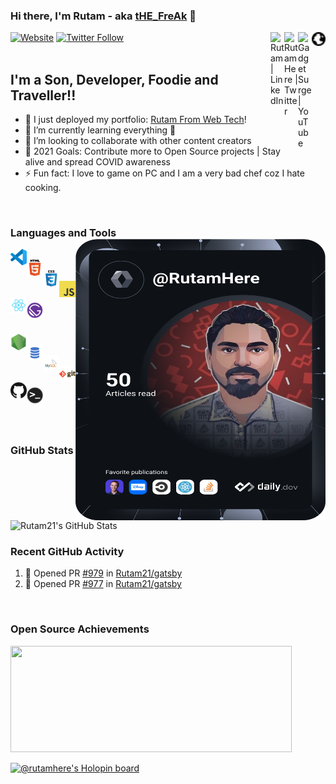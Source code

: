 ### Hi there, I'm Rutam - aka [tHE_FreAk][website] 👋

[<img align="right" alt="rutamfromweb.tech" width="22px" src="https://raw.githubusercontent.com/iconic/open-iconic/master/svg/globe.svg" />][website]
[<img align="right" alt="Gadget Surge | YouTube" width="22px" src="https://cdn.jsdelivr.net/npm/simple-icons@v3/icons/youtube.svg" />][youtube]
[<img align="right" alt="RutamHere | Twitter" width="22px" src="https://cdn.jsdelivr.net/npm/simple-icons@v3/icons/twitter.svg" />][twitter]
[<img align="right" alt="Rutam | LinkedIn" width="22px" src="https://cdn.jsdelivr.net/npm/simple-icons@v3/icons/linkedin.svg" />][linkedin]


[![Website](https://img.shields.io/website?label=rutamfromweb.tech&style=for-the-badge&url=https%3A%2F%2Fwebportfoliomain.gatsbyjs.io)](https://webportfoliomain.gatsbyjs.io/)
[![Twitter Follow](https://img.shields.io/twitter/follow/RutamHere?color=1DA1F2&logo=twitter&style=for-the-badge)](https://twitter.com/intent/follow?original_referer=https%3A%2F%2Fgithub.com%2FcodeSTACKr&screen_name=RutamHere)
<br/>
<br/>
## I'm a Son, Developer, Foodie and Traveller!!

- 🔭 I just deployed my portfolio: [Rutam From Web Tech][website]!
- 🌱 I’m currently learning everything 🤣
- 👯 I’m looking to collaborate with other content creators
- 🥅 2021 Goals: Contribute more to Open Source projects | Stay alive and spread COVID awareness
- ⚡ Fun fact: I love to game on PC and I am a very bad chef coz I hate cooking.

<br/>

### Languages and Tools <a href="https://rutamfromweb.tech"><img align="right" height="450" src="https://github.com/Rutam21/Rutam21/blob/main/devcard.svg" width="400" alt="Rutam's Dev Card"/></a>


<img align="left" alt="Visual Studio Code" width="26px" src="https://raw.githubusercontent.com/github/explore/80688e429a7d4ef2fca1e82350fe8e3517d3494d/topics/visual-studio-code/visual-studio-code.png" /><br/>
<img align="left" alt="HTML5" width="26px" src="https://raw.githubusercontent.com/github/explore/80688e429a7d4ef2fca1e82350fe8e3517d3494d/topics/html/html.png" /><br/>
<img align="left" alt="CSS3" width="26px" src="https://raw.githubusercontent.com/github/explore/80688e429a7d4ef2fca1e82350fe8e3517d3494d/topics/css/css.png" /><br/>
<img align="left" alt="JavaScript" width="26px" src="https://raw.githubusercontent.com/github/explore/80688e429a7d4ef2fca1e82350fe8e3517d3494d/topics/javascript/javascript.png" /><br/>
<img align="left" alt="React" width="26px" src="https://raw.githubusercontent.com/github/explore/80688e429a7d4ef2fca1e82350fe8e3517d3494d/topics/react/react.png" /><br/>
<img align="left" alt="Gatsby" width="26px" src="https://raw.githubusercontent.com/github/explore/e94815998e4e0713912fed477a1f346ec04c3da2/topics/gatsby/gatsby.png" /><br/>
<br/>
<br/>
<img align="left" alt="Node.js" width="26px" src="https://raw.githubusercontent.com/github/explore/80688e429a7d4ef2fca1e82350fe8e3517d3494d/topics/nodejs/nodejs.png" /><br/>
<img align="left" alt="SQL" width="26px" src="https://raw.githubusercontent.com/github/explore/80688e429a7d4ef2fca1e82350fe8e3517d3494d/topics/sql/sql.png" /><br/>
<img align="left" alt="MySQL" width="26px" src="https://raw.githubusercontent.com/github/explore/80688e429a7d4ef2fca1e82350fe8e3517d3494d/topics/mysql/mysql.png" /><br/>
<img align="left" alt="Git" width="26px" src="https://raw.githubusercontent.com/github/explore/80688e429a7d4ef2fca1e82350fe8e3517d3494d/topics/git/git.png" /><br/>
<img align="left" alt="GitHub" width="26px" src="https://raw.githubusercontent.com/github/explore/78df643247d429f6cc873026c0622819ad797942/topics/github/github.png" /><br/>
<img align="left" alt="Terminal" width="26px" src="https://raw.githubusercontent.com/github/explore/80688e429a7d4ef2fca1e82350fe8e3517d3494d/topics/terminal/terminal.png" /><br/>
</a>
<br/>
<br/>
<br/>

### GitHub Stats
<img width="450" alt="Rutam21's GitHub Stats" src="https://github-readme-stats.vercel.app/api?username=Rutam21&show_icons=true&theme=radical" />

<br />

### Recent GitHub Activity 

<!--START_SECTION:activity-->
1. 💪 Opened PR [#979](https://github.com/Rutam21/gatsby/pull/979) in [Rutam21/gatsby](https://github.com/Rutam21/gatsby)
2. 💪 Opened PR [#977](https://github.com/Rutam21/gatsby/pull/977) in [Rutam21/gatsby](https://github.com/Rutam21/gatsby)
<!--END_SECTION:activity-->

<br />

### Open Source Achievements

<a href="https://novu.co/contributors/Rutam21/"><img src="https://contributors.novu.co/profiles/Rutam21-small.jpg" height="170" width="450" alt="" /></a>

[![@rutamhere's Holopin board](https://holopin.io/api/user/board?user=rutamhere)](https://holopin.io/@rutamhere)
  
[website]: https://webportfoliomain.gatsbyjs.io/
[twitter]: https://twitter.com/RutamHere
[youtube]: https://www.youtube.com/channel/UC6ltq-zwDVCdezOTwHkLm1Q
[linkedin]: https://www.linkedin.com/in/rutam-prita-mishra-a0a5b4171/
